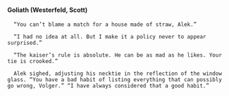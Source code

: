 #### Goliath (Westerfeld, Scott)
      “You can’t blame a match for a house made of straw, Alek.”

      “I had no idea at all. But I make it a policy never to appear surprised.”

      “The kaiser’s rule is absolute. He can be as mad as he likes. Your tie is crooked.”

      Alek sighed, adjusting his necktie in the reflection of the window glass. “You have a bad habit of listing everything that can possibly go wrong, Volger.” “I have always considered that a good habit.”

